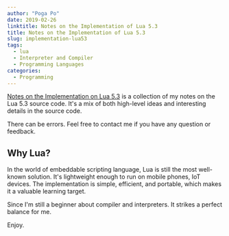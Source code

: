 ```yaml
---
author: "Poga Po"
date: 2019-02-26
linktitle: Notes on the Implementation of Lua 5.3
title: Notes on the Implementation of Lua 5.3
slug: implementation-lua53
tags:
  - lua
  - Interpreter and Compiler
  - Programming Languages
categories:
  - Programming
---
```


[Notes on the Implementation on Lua 5.3](https://poga.github.io/lua53-notes/) is a collection of my notes on the Lua 5.3 source code. It's a mix of both high-level ideas and interesting details in the source code.

<!--more-->


There can be errors. Feel free to contact me if you have any question or feedback.

## Why Lua?

In the world of embeddable scripting language, Lua is still the most well-known solution. It's lightweight enough to run on mobile phones, IoT devices. The implementation is simple, efficient, and portable, which makes it a valuable learning target.

Since I'm still a beginner about compiler and interpreters. It strikes a perfect balance for me.


Enjoy.

